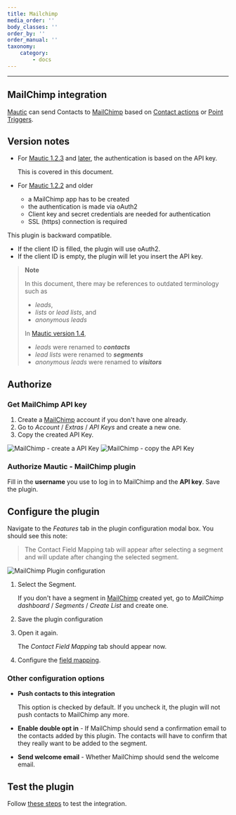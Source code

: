 ```yaml
---
title: Mailchimp
media_order: ''
body_classes: ''
order_by: ''
order_manual: ''
taxonomy:
    category:
        - docs
---
```


-------------------

## MailChimp integration

[Mautic][mautic] can send Contacts to [MailChimp][mailchimp] based on [Contact actions][testing] or [Point Triggers][points].

## Version notes

- For [Mautic 1.2.3][release-1.2.3] and [later][release-latest], the authentication is based on the API key.

  This is covered in this document.

- For [Mautic 1.2.2][release-1.2.2] and older
  - a MailChimp app has to be created
  - the authentication is made via oAuth2
  - Client key and secret credentials are needed for authentication
  - SSL (https) connection is required

This plugin is backward compatible.

- If the client ID is filled, the plugin will use oAuth2.
- If the client ID is empty, the plugin will let you insert the API key.

> **Note**
>
> In this document, there may be references to outdated terminology such as
>
> - _leads_,
> - _lists_ or _lead lists_, and
> - _anonymous leads_
>
> In [Mautic version 1.4][release-1.4.0],
>
> - _leads_ were renamed to _**contacts**_
> - _lead lists_ were renamed to _**segments**_
> - _anonymous leads_ were renamed to _**visitors**_


## Authorize

### Get MailChimp API key

1. Create a [MailChimp][mailchimp] account if you don't have one already.
1. Go to *Account* / *Extras* / *API Keys* and create a new one.
1. Copy the created API Key.

![MailChimp - create a API Key](plugins-mailchimp-create-api-key.png "MailChimp - create a API Key")
![MailChimp - copy the API Key](plugins-mailchimp-copy-api-key.png "MailChimp - copy the API Key")

### Authorize Mautic - MailChimp plugin

Fill in the **username** you use to log in to MailChimp and the **API key**. Save the plugin.

## Configure the plugin

Navigate to the *Features* tab in the plugin configuration modal box. You should see this note:

> The Contact Field Mapping tab will appear after selecting a segment and will update after changing the selected segment.

![MailChimp Plugin configuration](plugins-mailchimp-configure.png "MailChimp Plugin configuration")

1. Select the Segment.

   If you don't have a segment in [MailChimp][mailchimp] created yet, go to *MailChimp dashboard* / *Segments* / *Create List* and create one.

1. Save the plugin configuration
1. Open it again.

   The *Contact Field Mapping* tab should appear now.

1. Configure the [field mapping][field-mapping].

### Other configuration options

- **Push contacts to this integration**

   This option is checked by default. If you uncheck it, the plugin will not push contacts to MailChimp any more.

- **Enable double opt in** - If MailChimp should send a confirmation email to the contacts added by this plugin. The contacts will have to confirm that they really want to be added to the segment.
- **Send welcome email** - Whether MailChimp should send the welcome email.

## Test the plugin

Follow [these steps][testing] to test the integration.

[mautic]: <https://mautic.org>
[mailchimp]: <https://mailchimp.com>

[field-mapping]: </plugins/general-resources/field-mapping>
[testing]: </plugins/general-resources/integration-test>
[points]: </points>

[release-latest]: <https://github.com/mautic/mautic/releases/latest>
[release-1.2.3]: <https://github.com/mautic/mautic/releases/tag/1.2.3>
[release-1.2.2]: <https://github.com/mautic/mautic/releases/tag/1.2.2>
[release-1.4.0]: <https://github.com/mautic/mautic/releases/tag/1.4.0>

